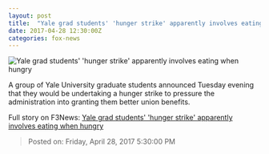 ```yaml
---
layout: post
title:  "Yale grad students' 'hunger strike' apparently involves eating when hungry"
date: 2017-04-28 12:30:00Z
categories: fox-news
---
```


![Yale grad students' 'hunger strike' apparently involves eating when hungry](http://a57.foxnews.com/images.foxnews.com/content/fox-news/us/2017/04/28/yale-grad-students-hunger-strike-apparently-involves-eating-when-hungry/_jcr_content/par/featured-media/media-0.img.jpg/0/0/1493383292923.jpg?ve=1)

A group of Yale University graduate students announced Tuesday evening that they would be undertaking a hunger strike to pressure the administration into granting them better union benefits.


Full story on F3News: [Yale grad students' 'hunger strike' apparently involves eating when hungry](http://www.f3nws.com/n/cJSNQE)

> Posted on: Friday, April 28, 2017 5:30:00 PM

